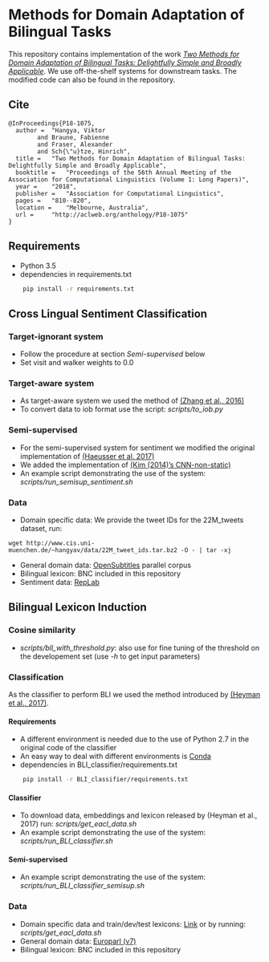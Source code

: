 # Methods for Domain Adaptation of Bilingual Tasks

This repository contains implementation of the work *[Two Methods for Domain Adaptation of Bilingual Tasks: Delightfully Simple and Broadly Applicable](http://aclweb.org/anthology/P18-1075)*.
We use off-the-shelf systems for downstream tasks. The modified code can also be found in the repository.

## Cite

```
@InProceedings{P18-1075,
  author = 	"Hangya, Viktor
  		and Braune, Fabienne
		and Fraser, Alexander
		and Sch{\"u}tze, Hinrich",
  title = 	"Two Methods for Domain Adaptation of Bilingual Tasks: Delightfully Simple and Broadly Applicable",
  booktitle = 	"Proceedings of the 56th Annual Meeting of the Association for Computational Linguistics (Volume 1: Long Papers)",
  year = 	"2018",
  publisher = 	"Association for Computational Linguistics",
  pages = 	"810--820",
  location = 	"Melbourne, Australia",
  url = 	"http://aclweb.org/anthology/P18-1075"
}

```

## Requirements

* Python 3.5
* dependencies in requirements.txt

```sh
	pip install -r requirements.txt
```

## Cross Lingual Sentiment Classification

### Target-ignorant system

* Follow the procedure at section _Semi-supervised_ below
* Set visit and walker weights to 0.0

### Target-aware system

* As target-aware system we used the method of [(Zhang et al., 2016)](https://github.com/SUTDNLP/NNTargetedSentiment)
* To convert data to iob format use the script: *scripts/to_iob.py*

### Semi-supervised

* For the semi-supervised system for sentiment we modified the original implementation of [(Haeusser et al. 2017)](https://github.com/haeusser/learning_by_association)
* We added the implementation of [(Kim (2014)’s CNN-non-static)](https://github.com/yoonkim/CNN_sentence)
* An example script demonstrating the use of the system: *scripts/run_semisup_sentiment.sh*

### Data

* Domain specific data: We provide the tweet IDs for the 22M_tweets dataset, run:

```
wget http://www.cis.uni-muenchen.de/~hangyav/data/22M_tweet_ids.tar.bz2 -O - | tar -xj
```

* General domain data: [OpenSubtitles](http://opus.nlpl.eu/OpenSubtitles2016.php) parallel corpus
* Bilingual lexicon: BNC included in this repository
* Sentiment data: [RepLab](http://nlp.uned.es/replab2013/)

## Bilingual Lexicon Induction


### Cosine similarity

* *scripts/bll_with_threshold.py*: also use for fine tuning of the threshold on the developement set (use *-h* to get input parameters)

### Classification

As the classifier to perform BLI we used the method introduced by [(Heyman et al., 2017)](http://liir.cs.kuleuven.be/software_pages/bilingual_classifier_eacl.php).

#### Requirements

* A different environment is needed due to the use of Python 2.7 in the original code of the classifier
* An easy way to deal with different environments is [Conda](https://conda.io)
* dependencies in BLI_classifier/requirements.txt

```sh
	pip install -r BLI_classifier/requirements.txt
```

#### Classifier

* To download data, embeddings and lexicon released by (Heyman et al., 2017) run: *scripts/get_eacl_data.sh*
* An example script demonstrating the use of the system: *scripts/run_BLI_classifier.sh*


#### Semi-supervised

* An example script demonstrating the use of the system: *scripts/run_BLI_classifier_semisup.sh*

### Data

* Domain specific data and train/dev/test lexicons: [Link](http://liir.cs.kuleuven.be/software_pages/bilingual_classifier_eacl.php) or by running: *scripts/get_eacl_data.sh*
* General domain data: [Europarl (v7)](http://www.statmt.org/europarl)
* Bilingual lexicon: BNC included in this repository
